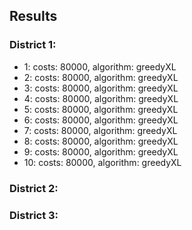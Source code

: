 ## Results
### District  1:
* 1: costs: 80000, algorithm: greedyXL
* 2: costs: 80000, algorithm: greedyXL
* 3: costs: 80000, algorithm: greedyXL
* 4: costs: 80000, algorithm: greedyXL
* 5: costs: 80000, algorithm: greedyXL
* 6: costs: 80000, algorithm: greedyXL
* 7: costs: 80000, algorithm: greedyXL
* 8: costs: 80000, algorithm: greedyXL
* 9: costs: 80000, algorithm: greedyXL
* 10: costs: 80000, algorithm: greedyXL
### District  2:
### District  3: